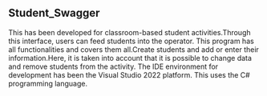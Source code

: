 ## Student_Swagger

This has been developed for classroom-based student activities.Through this interface, users can feed students into the operator.
This program has all functionalities and covers them all.Create students and add or enter their information.Here, 
it is taken into account that it is possible to change data and remove students from the activity.
The IDE environment for development has been the Visual Studio 2022 platform. 
This uses the C# programming language.
